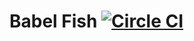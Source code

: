 # Babel Fish [![Circle CI](https://circleci.com/gh/Snugug/babel-fish.svg?style=svg)](https://circleci.com/gh/Snugug/babel-fish)
